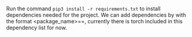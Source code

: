 Run the command ```pip3 install -r requirements.txt``` to install dependencies needed for the project.
We can add dependencies by with the format <package_name>==<version>, currently there is torch included in this dependency list for now.
